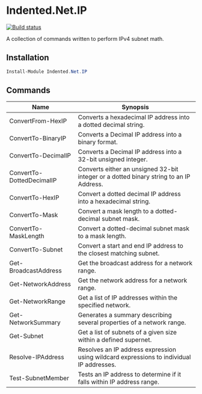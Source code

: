# Indented.Net.IP

[![Build status](https://ci.appveyor.com/api/projects/status/u09nudqyvm1nbp6k?svg=true)](https://ci.appveyor.com/project/indented-automation/indented-net-ip)

A collection of commands written to perform IPv4 subnet math.

## Installation

```powershell
Install-Module Indented.Net.IP
```

## Commands

| Name | Synopsis |
| --- | --- |
| ConvertFrom-HexIP | Converts a hexadecimal IP address into a dotted decimal string. |
| ConvertTo-BinaryIP | Converts a Decimal IP address into a binary format. |
| ConvertTo-DecimalIP | Converts a Decimal IP address into a 32-bit unsigned integer. |
| ConvertTo-DottedDecimalIP | Converts either an unsigned 32-bit integer or a dotted binary string to an IP Address. |
| ConvertTo-HexIP | Convert a dotted decimal IP address into a hexadecimal string. |
| ConvertTo-Mask | Convert a mask length to a dotted-decimal subnet mask. |
| ConvertTo-MaskLength | Convert a dotted-decimal subnet mask to a mask length. |
| ConvertTo-Subnet | Convert a start and end IP address to the closest matching subnet. |
| Get-BroadcastAddress | Get the broadcast address for a network range. |
| Get-NetworkAddress | Get the network address for a network range. |
| Get-NetworkRange | Get a list of IP addresses within the specified network. |
| Get-NetworkSummary | Generates a summary describing several properties of a network range. |
| Get-Subnet | Get a list of subnets of a given size within a defined supernet. |
| Resolve-IPAddress | Resolves an IP address expression using wildcard expressions to individual IP addresses. |
| Test-SubnetMember | Tests an IP address to determine if it falls within IP address range. |
